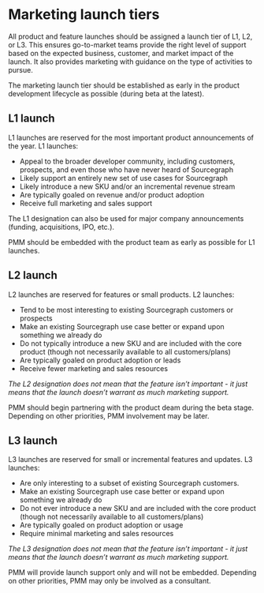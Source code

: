 # Marketing launch tiers

All product and feature launches should be assigned a launch tier of L1, L2, or L3. This ensures go-to-market teams provide the right level of support based on the expected business, customer, and market impact of the launch. It also provides marketing with guidance on the type of activities to pursue. 

The marketing launch tier should be established as early in the product development lifecycle as possible (during beta at the latest). 

## L1 launch
L1 launches are reserved for the most important product announcements of the year. L1 launches:
- Appeal to the broader developer community, including customers, prospects, and even those who have never heard of Sourcegraph 
- Likely support an entirely new set of use cases for Sourcegraph 
- Likely introduce a new SKU and/or an incremental revenue stream 
- Are typically goaled on revenue and/or product adoption
- Receive full marketing and sales support

The L1 designation can also be used for major company announcements (funding, acquisitions, IPO, etc.). 

PMM should be embedded with the product team as early as possible for L1 launches. 

## L2 launch
L2 launches are reserved for features or small products. L2 launches:
- Tend to be most interesting to existing Sourcegraph customers or prospects
- Make an existing Sourcegraph use case better or expand upon something we already do
- Do not typically introduce a new SKU and are included with the core product (though not necessarily available to all customers/plans)
- Are typically goaled on product adoption or leads  
- Receive fewer marketing and sales resources 

*The L2 designation does not mean that the feature isn’t important - it just means that the launch doesn’t warrant as much marketing support.* 

PMM should begin partnering with the product deam during the beta stage. Depending on other priorities, PMM involvement may be later. 

## L3 launch
L3 launches are reserved for small or incremental features and updates. L3 launches:
- Are only interesting to a subset of existing Sourcegraph customers.
- Make an existing Sourcegraph use case better or expand upon something we already do
- Do not ever introduce a new SKU and are included with the core product (though not necessarily available to all customers/plans)
- Are typically goaled on product adoption or usage 
- Require minimal marketing and sales resources 

*The L3 designation does not mean that the feature isn’t important - it just means that the launch doesn’t warrant as much marketing support.* 

PMM will provide launch support only and will not be embedded. Depending on other priorities, PMM may only be involved as a consultant. 
